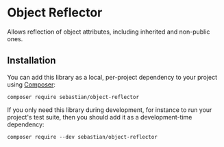 # Object Reflector

Allows reflection of object attributes, including inherited and non-public ones.

## Installation

You can add this library as a local, per-project dependency to your project using [Composer](https://getcomposer.org/):

    composer require sebastian/object-reflector

If you only need this library during development, for instance to run your project's test suite, then you should add it
as a development-time dependency:

    composer require --dev sebastian/object-reflector

